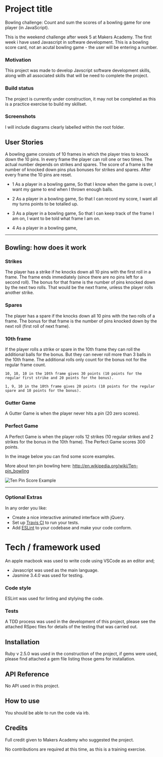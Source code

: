 # Project title

Bowling challenge: Count and sum the scores of a bowling game for one player
(in JavaScript).

This is the weekend challenge after week 5 at Makers Academy. The first week i
have used Javascript in software development. This is a bowling score card, not
an acutal bowling game - the user will be entering a number.

### Motivation

This project was made to develop Javscript software development skills, along
with all associated skills that will be need to complete the project.

### Build status

The project is currently under construction, it may not be completed as this is
a practice exercise to build my skillset.  

### Screenshots

I will include diagrams clearly labelled within the root folder.

## User Stories

A bowling game consists of 10 frames in which the player tries to knock down the
10 pins. In every frame the player can roll one or two times. The actual number
depends on strikes and spares. The score of a frame is the number of knocked
down pins plus bonuses for strikes and spares. After every frame the 10 pins are
reset.

* 1 
As a player in a bowling game,
So that I know when the game is over,
I want my game to end when I thrown enough balls.

* 2
As a player in a bowling game,
So that I can record my score,
I want all my turns points to be totalled up.

* 3 
As a player in a bowling game,
So that I can keep track of the frame I am on,
I want to be told what frame I am on.

* 4
As a player in a bowling game,


---

## Bowling: how does it work

### Strikes

The player has a strike if he knocks down all 10 pins with the first roll in a
frame. The frame ends immediately (since there are no pins left for a second
roll). The bonus for that frame is the number of pins knocked down by the next
two rolls. That would be the next frame, unless the player rolls another strike.

### Spares

The player has a spare if the knocks down all 10 pins with the two rolls of a
frame. The bonus for that frame is the number of pins knocked down by the next
roll (first roll of next frame).

### 10th frame

If the player rolls a strike or spare in the 10th frame they can roll the
additional balls for the bonus. But they can never roll more than 3 balls in the
10th frame. The additional rolls only count for the bonus not for the regular
frame count.

    10, 10, 10 in the 10th frame gives 30 points (10 points for the regular first strike and 20 points for the bonus).

    1, 9, 10 in the 10th frame gives 20 points (10 points for the regular spare and 10 points for the bonus).

### Gutter Game

A Gutter Game is when the player never hits a pin (20 zero scores).

### Perfect Game

A Perfect Game is when the player rolls 12 strikes (10 regular strikes and 2 strikes for the bonus in the 10th frame). The Perfect Game scores 300 points.

In the image below you can find some score examples.

More about ten pin bowling here: http://en.wikipedia.org/wiki/Ten-pin_bowling

![Ten Pin Score Example](images/example_ten_pin_scoring.png)

--- 

### Optional Extras

In any order you like:

* Create a nice interactive animated interface with jQuery.
* Set up [Travis CI](https://travis-ci.org) to run your tests.
* Add [ESLint](http://eslint.org/) to your codebase and make your code conform.


# Tech / framework used

An apple macbook was used to write code using VSCode as an editor and;

* Javascript was used as the main language.
* Jasmine 3.4.0 was used for testing.

### Code style

ESLint was used for linting and stylying the code.

### Tests

A TDD process was used in the development of this project, please see the
attached RSpec files for details of the testing that was carried out.

## Installation

Ruby v 2.5.0 was used in the construction of the project, if gems were used,
please find attached a gem file listing those gems for installation.

## API Reference

No API used in this project.

## How to use

You should be able to run the code via irb.

## Credits

Full credit given to Makers Academy who suggested the project.

No contributions are required at this time, as this is a training exercise.
